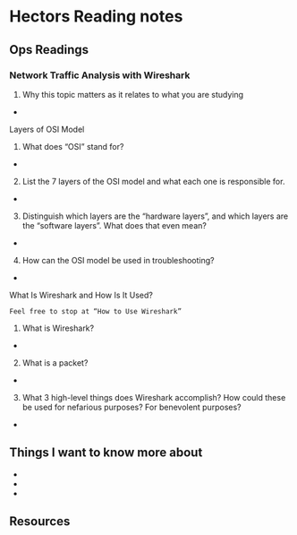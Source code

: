 # Hectors Reading notes


## Ops Readings


### Network Traffic Analysis with Wireshark

1. Why this topic matters as it relates to what you are studying

- 

Layers of OSI Model


1. What does “OSI” stand for?

- 

2. List the 7 layers of the OSI model and what each one is responsible for.

- 

3. Distinguish which layers are the “hardware layers”, and which layers are the “software layers”. What does that even mean?

- 

4. How can the OSI model be used in troubleshooting?

- 

What Is Wireshark and How Is It Used?

    Feel free to stop at “How to Use Wireshark”

1. What is Wireshark?

- 

2. What is a packet?

- 

3. What 3 high-level things does Wireshark accomplish? How could these be used for nefarious purposes? For benevolent purposes?

- 

## Things I want to know more about

- 
- 
- 
 
## Resources
